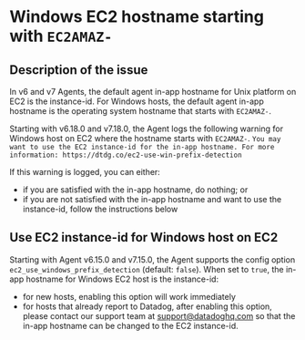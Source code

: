 # Windows EC2 hostname starting with `EC2AMAZ-`

## Description of the issue

In v6 and v7 Agents, the default agent in-app hostname for Unix platform on EC2 is the instance-id. 
For Windows hosts, the default agent in-app hostname is the operating system hostname that starts with `EC2AMAZ-`.

Starting with v6.18.0 and v7.18.0, the Agent logs the following warning for Windows host on EC2 where the hostname starts with `EC2AMAZ-`.
`You may want to use the EC2 instance-id for the in-app hostname. For more information: https://dtdg.co/ec2-use-win-prefix-detection`

If this warning is logged, you can either:

* if you are satisfied with the in-app hostname, do nothing; or
* if you are not satisfied with the in-app hostname and want to use the instance-id, follow the instructions below

## Use EC2 instance-id for Windows host on EC2

Starting with Agent v6.15.0 and v7.15.0, the Agent supports the config option `ec2_use_windows_prefix_detection` (default: `false`). When set to `true`, the in-app hostname for Windows EC2 host is the instance-id:

* for new hosts, enabling this option will work immediately
* for hosts that already report to Datadog, after enabling this option, please contact our support team at support@datadoghq.com so that the in-app hostname can be changed to the EC2 instance-id.
